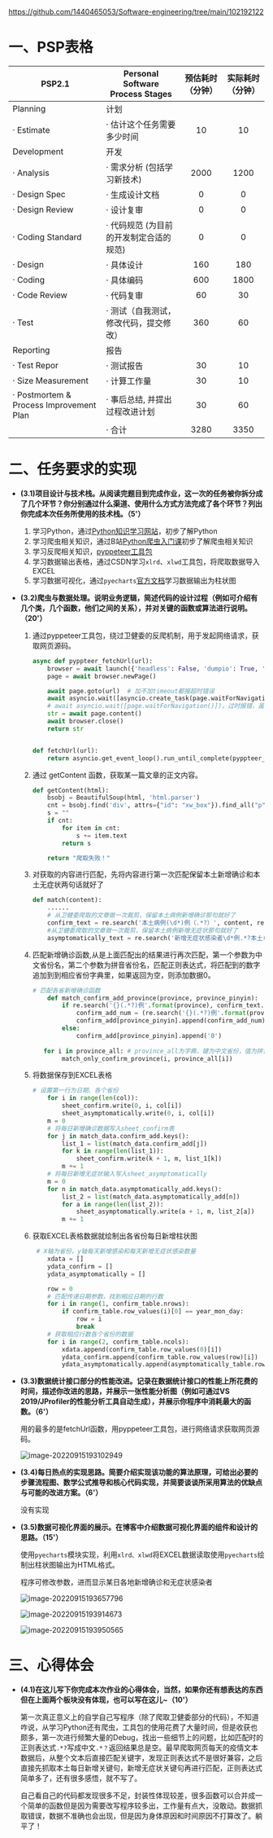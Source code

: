 https://github.com/1440465053/Software-engineering/tree/main/102192122

# 一、PSP表格

| PSP2.1                                  | Personal Software Process Stages        | 预估耗时（分钟） | 实际耗时（分钟） |
| --------------------------------------- | --------------------------------------- | :--------------: | :--------------: |
| Planning                                | 计划                                    |                  |                  |
| · Estimate                              | · 估计这个任务需要多少时间              |        10        |        10        |
| Development                             | 开发                                    |                  |                  |
| · Analysis                              | · 需求分析 (包括学习新技术)             |       2000       |       1200       |
| · Design Spec                           | · 生成设计文档                          |        0         |        0         |
| · Design Review                         | · 设计复审                              |        0         |        0         |
| · Coding Standard                       | · 代码规范 (为目前的开发制定合适的规范) |        0         |        0         |
| · Design                                | · 具体设计                              |       160        |       180        |
| · Coding                                | · 具体编码                              |       600        |       1800       |
| · Code Review                           | · 代码复审                              |        60        |        30        |
| · Test                                  | · 测试（自我测试，修改代码，提交修改）  |       360        |        60        |
| Reporting                               | 报告                                    |                  |                  |
| · Test Repor                            | · 测试报告                              |        30        |        10        |
| · Size Measurement                      | · 计算工作量                            |        30        |        10        |
| · Postmortem & Process Improvement Plan | · 事后总结, 并提出过程改进计划          |        30        |        60        |
|                                         | · 合计                                  |       3280       |       3350       |

# 二、任务要求的实现

- **(3.1)项目设计与技术栈。从阅读完题目到完成作业，这一次的任务被你拆分成了几个环节？你分别通过什么渠道、使用什么方式方法完成了各个环节？列出你完成本次任务所使用的技术栈。（5'）**
  1. 学习Python，通过[Python知识学习网站](https://learnku.com/docs/byte-of-python/2018/about_python/3338)，初步了解Python
  2. 学习爬虫相关知识，通过B站[Python爬虫入门课](https://www.bilibili.com/video/BV1464y1c7Eq?is_story_h5=false&p=1&share_from=ugc&share_medium=android&share_plat=android&share_session_id=ddaa36b8-e3d9-443e-bce5-cdd8a3f095ec&share_source=QQ&share_tag=s_i&timestamp=1662341822&unique_k=sJCOOeq&vd_source=6941a56280c6ffab3a8b4a7730c92a5e)初步了解爬虫相关知识
  3. 学习反爬相关知识，[pyppeteer工具包](https://blog.51cto.com/u_14137942/2736232)
  4. 学习数据输出表格，通过CSDN学习`xlrd`、`xlwd`工具包，将爬取数据导入EXCEL
  5. 学习数据可视化，通过`pyecharts`[官方文档](https://pyecharts.org/#/zh-cn/)学习数据输出为柱状图

- **(3.2)爬虫与数据处理。说明业务逻辑，简述代码的设计过程（例如可介绍有几个类，几个函数，他们之间的关系），并对关键的函数或算法进行说明。（20'）**
  1. 通过pyppeteer工具包，绕过卫健委的反爬机制，用于发起网络请求，获取网页源码。

     ```python
     async def pyppteer_fetchUrl(url):
         browser = await launch({'headless': False, 'dumpio': True, 'autoClose': True})
         page = await browser.newPage()
     
         await page.goto(url)  # 加不加timeout都报超时错误
         await asyncio.wait([asyncio.create_task(page.waitForNavigation())])
         # await asyncio.wait([page.waitForNavigation()])，过时报错，虽然不影响
         str = await page.content()
         await browser.close()
         return str
     
     
     def fetchUrl(url):
         return asyncio.get_event_loop().run_until_complete(pyppteer_fetchUrl(url))
     ```
  
  2. 通过 getContent 函数，获取某一篇文章的正文内容。
  
     ```python
     def getContent(html):
         bsobj = BeautifulSoup(html, 'html.parser')
         cnt = bsobj.find('div', attrs={"id": "xw_box"}).find_all("p")
         s = ""
         if cnt:
             for item in cnt:
                 s += item.text
             return s
     
         return "爬取失败！"
     ```
  
  3. 对获取的内容进行匹配，先将内容进行第一次匹配保留本土新增确诊和本土无症状两句话就好了
     ```python
     def match(content):
         ......
         # 从卫健委爬取的文章做一次裁剪，保留本土病例新增确诊那句就好了
         confirm_text = re.search('本土病例(\d*)例（.*?）', content, re.DOTALL)
         #从卫健委爬取的文章做一次裁剪，保留本土病例新增无症状那句就好了
         asymptomatically_text = re.search('新增无症状感染者\d*例.*?本土(\d*)例（.*?）', content, re.DOTALL)
     ```
  
  4. 匹配新增确诊函数,从是上面匹配出的结果进行再次匹配，第一个参数为中文省份名，第二个参数为拼音省份名，匹配正则表达式，将匹配到的数字追加到到相应省份字典里，如果返回为空，则添加数据0。
  
     ```python
     # 匹配各省新增确诊函数
         def match_confirm_add_province(province, province_pinyin):
             if re.search('{}(.*?)例'.format(province), confirm_text.group(0), re.DOTALL):
                 confirm_add_num = (re.search('{}(.*?)例'.format(province), confirm_text.group(0), re.DOTALL)).group(1)
                 confirm_add[province_pinyin].append(confirm_add_num)
             else:
                 confirm_add[province_pinyin].append('0')
                 
     	for i in province_all: # province_all为字典，键为中文省份，值为拼音省份
             match_only_confirm_province(i, province_all[i])
     ```
  
  5. 将数据保存到EXCEL表格
  
     ```python
     # 设置第一行为日期、各个省份
         for i in range(len(col)):
             sheet_confirm.write(0, i, col[i])
             sheet_asymptomatically.write(0, i, col[i])
         m = 0
         # 将每日新增确诊数据写入sheet_confirm表
         for j in match_data.confirm_add.keys():
             list_1 = list(match_data.confirm_add[j])
             for k in range(len(list_1)):
                 sheet_confirm.write(k + 1, m, list_1[k])
             m += 1
         # 将每日新增无症状输入写入sheet_asymptomatically
         m = 0
         for n in match_data.asymptomatically_add.keys():
             list_2 = list(match_data.asymptomatically_add[n])
             for a in range(len(list_2)):
                 sheet_asymptomatically.write(a + 1, m, list_2[a])
             m += 1
     ```
  
  6. 获取EXCEL表格数据就绘制出各省份每日新增柱状图
  
     ```python
      # X轴为省份，y轴每天新增感染和每天新增无症状感染数量
         xdata = []
         ydata_confirm = []
         ydata_asymptomatically = []
     
         row = 0
         # 匹配传递日期参数，找到相应日期的行数
         for i in range(1, confirm_table.nrows):
             if confirm_table.row_values(i)[0] == year_mon_day:
                 row = i
                 break
         # 获取相应行数各个省份的数据
         for i in range(2, confirm_table.ncols):
             xdata.append(confirm_table.row_values(0)[i])
             ydata_confirm.append(confirm_table.row_values(row)[i])
             ydata_asymptomatically.append(asymptomatically_table.row_values(row)[i])
     ```
  
- **(3.3)数据统计接口部分的性能改进。记录在数据统计接口的性能上所花费的时间，描述你改进的思路，并展示一张性能分析图（例如可通过VS 2019/JProfiler的性能分析工具自动生成），并展示你程序中消耗最大的函数。（6'）**

  用的最多的是fetchUrl函数，用pyppeteer工具包，进行网络请求获取网页源码。

  ![image-20220915193102949](https://xingqiu-tuchuang-1256524210.cos.ap-shanghai.myqcloud.com/5045/image-20220915193102949.png)

- **(3.4)每日热点的实现思路。简要介绍实现该功能的算法原理，可给出必要的步骤流程图、数学公式推导和核心代码实现，并简要谈谈所采用算法的优缺点与可能的改进方案。（6'）**

  没有实现

- **(3.5)数据可视化界面的展示。在博客中介绍数据可视化界面的组件和设计的思路。（15'）**

  使用`pyecharts`模块实现，利用`xlrd、xlwd`将EXCEL数据读取使用`pyecharts`绘制出柱状图输出为HTML格式。

  程序可修改参数，进而显示某日各地新增确诊和无症状感染者

  ![image-20220915193657796](https://xingqiu-tuchuang-1256524210.cos.ap-shanghai.myqcloud.com/5045/image-20220915193657796.png)

  ![image-20220915193914673](https://xingqiu-tuchuang-1256524210.cos.ap-shanghai.myqcloud.com/5045/image-20220915193914673.png)

  ![image-20220915193950565](https://xingqiu-tuchuang-1256524210.cos.ap-shanghai.myqcloud.com/5045/image-20220915193950565.png)

# 三、心得体会

- **(4.1)在这儿写下你完成本次作业的心得体会，当然，如果你还有想表达的东西但在上面两个板块没有体现，也可以写在这儿~（10'）**

  ​		第一次真正意义上的自学自己写程序（除了爬取卫健委部分的代码），不知道咋说，从学习Python还有爬虫，工具包的使用花费了大量时间，但是收获也颇多，第一次进行频繁大量的Debug，找出一些细节上的问题，比如匹配时的正则表达式`.*?`写成中文`.*？`返回结果总是空。最早爬取网页每天的疫情文本数据后，从整个文本后直接匹配关键字，发现正则表达式不是很好兼容，之后直接先抓取本土每日新增关键句，新增无症状关键句再进行匹配，正则表达式简单多了，还有很多感悟，就不写了。

  ​		自己看自己的代码都发现很多不足，封装性体现较差，很多函数可以合并成一个简单的函数但是因为需要改写程序较多出，工作量有点大，没敢动。数据抓取错误，数据不准确也会出现，但是因为身体原因和时间原因不打算改了。躺平了！

